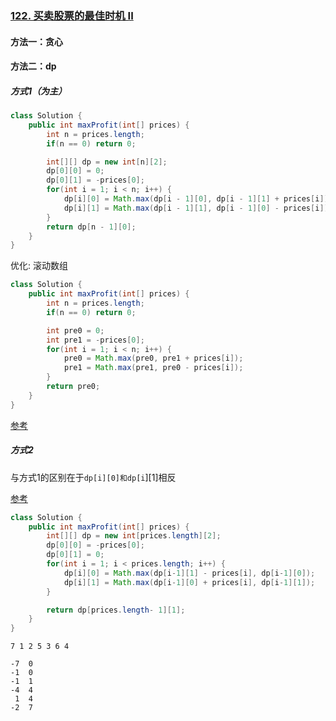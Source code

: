 ### [122. 买卖股票的最佳时机 II](https://leetcode.cn/problems/best-time-to-buy-and-sell-stock-ii/)

#### 方法一：贪心



#### 方法二：dp

##### 方式1（为主）

```java
class Solution {
    public int maxProfit(int[] prices) {
        int n = prices.length;
        if(n == 0) return 0;

        int[][] dp = new int[n][2];
        dp[0][0] = 0;
        dp[0][1] = -prices[0];
        for(int i = 1; i < n; i++) {
            dp[i][0] = Math.max(dp[i - 1][0], dp[i - 1][1] + prices[i]);
            dp[i][1] = Math.max(dp[i - 1][1], dp[i - 1][0] - prices[i]); // 与121.对比
        }
        return dp[n - 1][0];
    }
}
```

优化: 滚动数组

```java
class Solution {
    public int maxProfit(int[] prices) {
        int n = prices.length;
        if(n == 0) return 0;

        int pre0 = 0;
        int pre1 = -prices[0];
        for(int i = 1; i < n; i++) {
            pre0 = Math.max(pre0, pre1 + prices[i]);
            pre1 = Math.max(pre1, pre0 - prices[i]);
        }
        return pre0;
    }
}
```

[参考](https://labuladong.github.io/algo/di-er-zhan-a01c6/yong-dong--63ceb/yi-ge-fang-3b01b/)

##### 方式2

与方式1的区别在于`dp[i][0]和dp[i`][1]相反

[参考](https://leetcode.cn/problems/best-time-to-buy-and-sell-stock-ii/solution/tan-xin-suan-fa-by-liweiwei1419-2/)

```java
class Solution {
    public int maxProfit(int[] prices) {
        int[][] dp = new int[prices.length][2];
        dp[0][0] = -prices[0];
        dp[0][1] = 0;
        for(int i = 1; i < prices.length; i++) {
            dp[i][0] = Math.max(dp[i-1][1] - prices[i], dp[i-1][0]);
            dp[i][1] = Math.max(dp[i-1][0] + prices[i], dp[i-1][1]);
        }

        return dp[prices.length- 1][1];
    }
}
```



```
7 1 2 5 3 6 4

-7  0
-1  0
-1  1
-4  4
 1  4
-2  7
```

